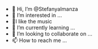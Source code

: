 - 👋 Hi, I’m @Stefanyalmanza
- 👀 I’m interested in ...
- 🎹I like the music
- 🌱 I’m currently learning ...
- 💞️ I’m looking to collaborate on ...
- 📫 How to reach me ...

<!---
Stefanyalmanza/Stefanyalmanza is a ✨ special ✨ repository because its `README.md` (this file) appears on your GitHub profile.
You can click the Preview link to take a look at your changes.
--->

